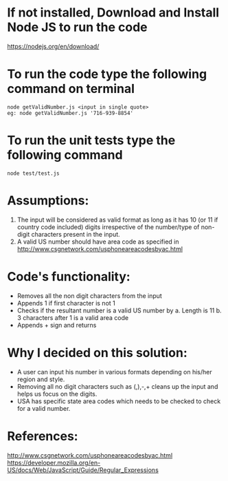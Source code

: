 # If not installed, Download and Install Node JS to run the code
https://nodejs.org/en/download/

# To run the code type the following command on terminal
    node getValidNumber.js <input in single quote>
    eg: node getValidNumber.js '716-939-8854'

# To run the unit tests type the following command
    node test/test.js

# Assumptions:
1. The input will be considered as valid format as long as it has 10 (or 11 if country code included) 
digits irrespective of the number/type of non-digit characters present in the input.
2. A valid US number should have area code as specified in http://www.csgnetwork.com/usphoneareacodesbyac.html

# Code's functionality:
- Removes all the non digit characters from the input
- Appends 1 if first character is not 1
- Checks if the resultant number is a valid US number by
    a. Length is 11
    b. 3 characters after 1 is a valid area code
- Appends + sign and returns

# Why I decided on this solution:
- A user can input his number in various formats depending on his/her region and style.
- Removing all no digit characters such as (,),-,+ cleans up the input and helps us focus on the digits.
- USA has specific state area codes which needs to be checked to check for a valid number.

# References:
http://www.csgnetwork.com/usphoneareacodesbyac.html
https://developer.mozilla.org/en-US/docs/Web/JavaScript/Guide/Regular_Expressions
